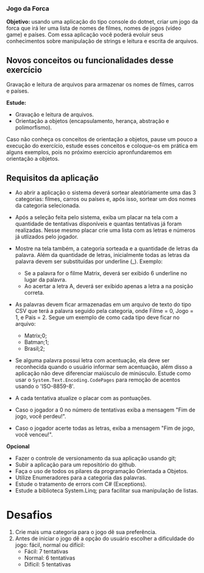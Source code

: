 ### Jogo da Forca

**Objetivo:** usando uma aplicação do tipo console do dotnet, criar um jogo da forca que irá ler uma lista de nomes de filmes, nomes de jogos (vídeo game) e países. Com essa aplicação você poderá evoluir seus conhecimentos sobre manipulação de strings e leitura e escrita de arquivos.

## Novos conceitos ou funcionalidades desse exercício

Gravação e leitura de arquivos para armazenar os nomes de filmes, carros e países.

**Estude:**
- Gravação e leitura de arquivos.
- Orientação a objetos (encapsulamento, herança, abstração e polimorfismo).

Caso não conheça os conceitos de orientação a objetos, pause um pouco a execução do exercício, estude esses conceitos e coloque-os em prática em alguns exemplos, pois no próximo exercício apronfundaremos em orientação a objetos.

## Requisitos da aplicação

- Ao abrir a aplicação o sistema deverá sortear aleatóriamente uma das 3 categorias: filmes, carros ou países e, após isso, sortear um dos nomes  da categoria selecionada.

- Após a seleção feita pelo sistema, exiba um placar na tela com a quantidade de tentativas dísponíveis e quantas tentativas já foram realizadas. Nesse mesmo placar crie uma lista com as letras e números já utlizados pelo jogador.

- Mostre na tela também, a categoria sorteada e a quantidade de letras da palavra. Além da quantidade de letras, inicialmente todas as letras da palavra devem ser substituídas por underline (_). Exemplo:
	- Se a palavra for o filme Matrix, deverá ser exibido 6 underline no lugar da palavra.
	- Ao acertar a letra A, deverá ser exibido apenas a letra a na posição correta.
	
- As palavras devem ficar armazenadas em um arquivo de texto do tipo CSV que terá a palavra seguido pela categoria, onde Filme = 0, Jogo = 1, e Pais = 2. Segue um exemplo de como cada tipo deve ficar no arquivo:
	- Matrix;0;
	- Batman;1;
	- Brasil;2;

- Se alguma palavra possui letra com acentuação, ela deve ser reconhecida quando o usuário informar sem acentuação, além disso a aplicação não deve diferenciar maiúsculo de minúsculo. Estude como usar o `System.Text.Encoding.CodePages` para remoção de acentos usando o 'ISO-8859-8'.

- A cada tentativa atualize o placar com as pontuações.

- Caso o jogador a 0 no número de tentativas exiba a mensagem "Fim de jogo, você perdeu!".

- Caso o jogador acerte todas as letras, exiba a mensagem "Fim de jogo, você venceu!".

**Opcional**
- Fazer o controle de versionamento da sua aplicação usando git;
- Subir a aplicação para um repositório do github.
- Faça o uso de todos os pilares da programação Orientada a Objetos.
- Utilize Enumeradores para a categoria das palavras.
- Estude o tratamento de errors com C# (Exceptions).
- Estude a biblioteca System.Linq; para facilitar sua manipulação de listas.

# Desafios

1. Crie mais uma categoria para o jogo dê sua preferência.
2. Antes de iniciar o jogo dê a opção do usuário escolher a dificuldade do jogo: fácil, normal ou difícil:
	- Fácil: 7 tentativas
	- Normal: 6 tentativas
	- Difícil: 5 tentativas